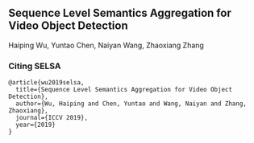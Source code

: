## Sequence Level Semantics Aggregation for Video Object Detection

Haiping Wu, Yuntao Chen, Naiyan Wang, Zhaoxiang Zhang

### Citing SELSA
```
@article{wu2019selsa,
  title={Sequence Level Semantics Aggregation for Video Object Detection},
  author={Wu, Haiping and Chen, Yuntao and Wang, Naiyan and Zhang, Zhaoxiang},
  journal={ICCV 2019},
  year={2019}
}
```

